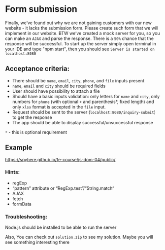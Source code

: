 # Form submission

Finally, we’ve found out why we are not gaining customers with our new website - it lacks the submission form. Please
create such form that we will implement in our website. BTW we’ve created a mock server for you, so you can make
an `AJAX` and parse the response. There is a `50%` chance that the response will be successful. To start up the server
simply open terminal in your IDE and type "npm start", then you should see `Server is started on localhost:8080`

## Acceptance criteria:

- There should be `name`, `email`, `city`, `phone`, and `file` inputs present
- `name`, `email` and `city` should be required fields
- User should have possibility to attach a file
- Should have a basic inputs validation: only letters for `name` and `city`, only numbers for `phone` (with optional `+`
  and parenthesis*, fixed length) and only `xlsx` format is accepted in the `file` input.
- Request should be sent to the server (`localhost:8080/inquiry-submit`) to get the response
- The app should be able to display successful/unsuccessful response

`*` - this is optional requirement

## Example
https://spyhere.github.io/fe-course/js-dom-04/public/

### Hints:
- regExp
- “pattern” attribute or “RegExp.test”/“String.match”
- AJAX
- fetch
- formData

### Troubleshooting:
Node.js should be installed to be able to run the server

Also, You can check out `solution.zip` to see my solution. Maybe you will see something interesting there
